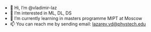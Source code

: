 - 👋 Hi, I’m @vladimir-laz
- 👀 I’m interested in ML, DL, DS
- 🌱 I’m currently learning in masters programme MIPT at Moscow
- 📫 You can reach me by sending email: lazarev.vd@phystech.edu
